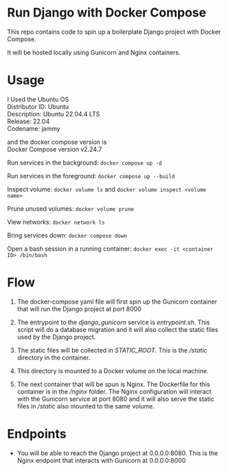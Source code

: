# Run Django with Docker Compose

This repo contains code to spin up a boilerplate Django project with Docker Compose.

It will be hosted locally using Gunicorn and Nginx containers.


# Usage
I Used the Ubuntu OS \
Distributor ID:	Ubuntu \
Description:	Ubuntu 22.04.4 LTS\
Release:	22.04\
Codename:	jammy

and the docker compose version is \
Docker Compose version v2.24.7

Run services in the background:
`docker compose up -d`

Run services in the foreground:
`docker compose up --build`

Inspect volume:
`docker volume ls`
and
`docker volume inspect <volume name>`

Prune unused volumes:
`docker volume prune`

View networks:
`docker network ls`

Bring services down:
`docker compose down`

Open a bash session in a running container:
`docker exec -it <container ID> /bin/bash`


# Flow

1. The docker-compose yaml file will first spin up the Gunicorn container that will run the Django project at port 8000

2. The entrypoint to the *django_gunicorn* service is *entrypoint.sh*. This script will do a database migration and it will also collect the static files used by the Django project.

3. The static files will be collected in *STATIC_ROOT*. This is the */static* directory in the container.

4. This directory is mounted to a Docker volume on the local machine.

5. The next container that will be spun is Nginx. The Dockerfile for this container is in the */nginx* folder. The Nginx configuration will interact with the Gunicorn service at port 8080 and it will also serve the static files in */static* also mounted to the same volume.


# Endpoints

* You will be able to reach the Django project at 0.0.0.0:8080. This is the Nginx endpoint that interacts with Gunicorn at 0.0.0.0:8000






